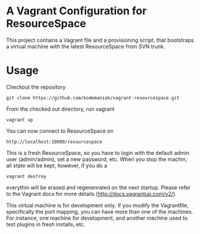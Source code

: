 # A Vagrant Configuration for ResourceSpace

This project contains a Vagrant file and a provisioning script, that bootstraps a 
virtual machine with the latest ResourceSpace from SVN trunk.

# Usage

Checkout the repository

    git clone https://github.com/kodemaniak/vagrant-resourcespace.git

From the checked out directory, run vagrant

    vagrant up

You can now connect to ResourceSpace on

    http://localhost:10080/resourcespace

This is a fresh ResourceSpace, so you have to login with the default admin user (admin/admin), set
a new password, etc. When you stop the machin, all state will be kept, however, if you do a

    vagrant destroy

everythin will be erased and regenenrated on the next startup. Please refer to the Vagrant docs for more details 
(http://docs.vagrantup.com/v2/).

This virtual machine is for development only. If you modify the Vagrantfile, specifically the port mapping, you can
have more than one of the machines. For instance, one machine for development, and another machine used to test
plugins in fresh installs, etc.

